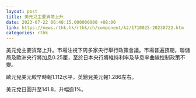 ```yaml
---
layout: post
title: 美元兌主要貨幣上升
date: 2023-07-22 06:40:15.000000000 +08:00
link: https://news.rthk.hk/rthk/ch/component/k2/1710025-20230722.htm
categories: rthk
---
```


美元兌主要貨幣上升。市場注視下周多家央行舉行政策會議。市場普遍預期，聯儲局及歐洲央行將加息0.25厘，至於日本央行將維持利率及孳息率曲線控制政策不變。

歐元兌美元較早時報1.112水平，英鎊兌美元報1.286左右。

美元兌日圓升至141.8，升幅逾1%。
